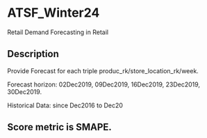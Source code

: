 # ATSF_Winter24
Retail Demand Forecasting in Retail

## Description
Provide Forecast for each triple produc_rk/store_location_rk/week.

Forecast horizon: 02Dec2019, 09Dec2019, 16Dec2019, 23Dec2019, 30Dec2019.

Historical Data: since Dec2016 to Dec20

## Score metric is SMAPE.
